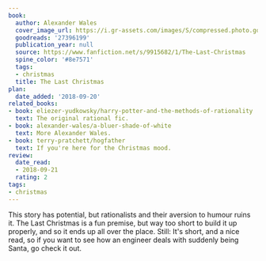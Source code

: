 ```yaml
---
book:
  author: Alexander Wales
  cover_image_url: https://i.gr-assets.com/images/S/compressed.photo.goodreads.com/books/1446240775l/27396199._SX98_.jpg
  goodreads: '27396199'
  publication_year: null
  source: https://www.fanfiction.net/s/9915682/1/The-Last-Christmas
  spine_color: '#8e7571'
  tags:
  - christmas
  title: The Last Christmas
plan:
  date_added: '2018-09-20'
related_books:
- book: eliezer-yudkowsky/harry-potter-and-the-methods-of-rationality
  text: The original rational fic.
- book: alexander-wales/a-bluer-shade-of-white
  text: More Alexander Wales.
- book: terry-pratchett/hogfather
  text: If you're here for the Christmas mood.
review:
  date_read:
  - 2018-09-21
  rating: 2
tags:
- christmas
---
```


This story has potential, but rationalists and their aversion to humour ruins it.  The Last Christmas is a fun
premise, but way too short to build it up properly, and so it ends up all over the place. Still: It's short, and
a nice read, so if you want to see how an engineer deals with suddenly being Santa, go check it out.
